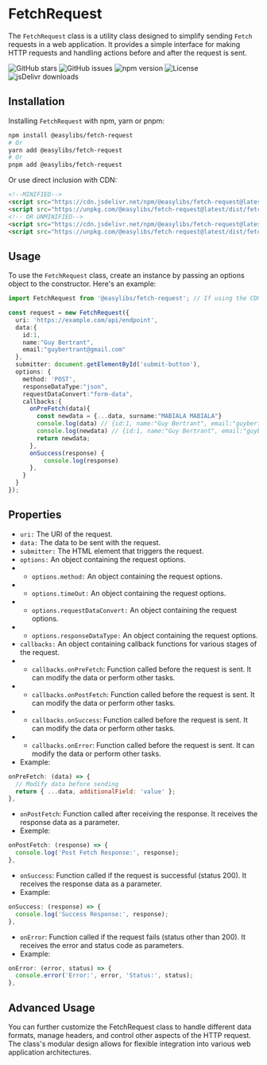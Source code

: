 # FetchRequest

The `FetchRequest` class is a utility class designed to simplify sending `Fetch` requests in a web application. It provides a simple interface for making HTTP requests and handling actions before and after the request is sent.

![GitHub stars](https://img.shields.io/github/stars/Nelsallg/easylibs?style=social)
![GitHub issues](https://img.shields.io/github/issues/Nelsallg/easylibs)
![npm version](https://img.shields.io/npm/v/@easylibs/fetch-request.svg?style=flat)
![License](https://img.shields.io/badge/license-MIT-blue.svg)
![jsDelivr downloads](https://img.shields.io/jsdelivr/npm/hm/@easylibs/fetch-request)

## Installation

Installing `FetchRequest` with npm, yarn or pnpm:

```bash
npm install @easylibs/fetch-request
# Or
yarn add @easylibs/fetch-request
# Or
pnpm add @easylibs/fetch-request
```

Or use direct inclusion with CDN:

```html
<!--MINIFIED-->
<script src="https://cdn.jsdelivr.net/npm/@easylibs/fetch-request@latest/dist/fetch-request.min.js"></script>
<script src="https://unpkg.com/@easylibs/fetch-request@latest/dist/fetch-request.min.js"></script>
<!-- OR UNMINIFIED-->
<script src="https://cdn.jsdelivr.net/npm/@easylibs/fetch-request@latest/dist/fetch-request.js"></script>
<script src="https://unpkg.com/@easylibs/fetch-request@latest/dist/fetch-request.js"></script>
```

## Usage

To use the `FetchRequest` class, create an instance by passing
an options object to the constructor. Here's an example:

```typescript
import FetchRequest from '@easylibs/fetch-request'; // If using the CDN, this line is not necessary.

const request = new FetchRequest({
  uri: 'https://example.com/api/endpoint',
  data:{
    id:1,
    name:"Guy Bertrant",
    email:"guybertrant@gmail.com"
  },
  submitter: document.getElementById('submit-button'),
  options: {
    method: 'POST',
    responseDataType:"json",
    requestDataConvert:"form-data",
    callbacks:{
      onPreFetch(data){
        const newdata = {...data, surname:"MABIALA MABIALA"}
        console.log(data) // {id:1, name:"Guy Bertrant", email:"guybertrant@gmail.com"}
        console.log(newdata) // {id:1, name:"Guy Bertrant", email:"guybertrant@gmail.com", surname:"MABIALA MABIALA"}
        return newdata;
      },
      onSuccess(response) {
          console.log(response)
      },
    }
  }
});

```

## Properties

* `uri:` The URI of the request.
* `data:` The data to be sent with the request.
* `submitter:` The HTML element that triggers the request.
* `options:` An object containing the request options.
* * `options.method:` An object containing the request options.
* * `options.timeOut:` An object containing the request options.
* * `options.requestDataConvert:` An object containing the request options.
* * `options.responseDataType:` An object containing the request options.
* `callbacks:` An object containing callback functions for various stages of the request.
* * `callbacks.onPreFetch`:  Function called before the request is sent. It can modify the data or perform other tasks.
* * `callbacks.onPostFetch`:  Function called before the request is sent. It can modify the data or perform other tasks.
* * `callbacks.onSuccess`:  Function called before the request is sent. It can modify the data or perform other tasks.
* * `callbacks.onError`:  Function called before the request is sent. It can modify the data or perform other tasks.
* Example:

```javascript
onPreFetch: (data) => {
  // Modify data before sending
  return { ...data, additionalField: 'value' };
},
```

* `onPostFetch`: Function called after receiving the response. It receives the response data as a parameter.
* Exemple:

```javascript
onPostFetch: (response) => {
  console.log('Post Fetch Response:', response);
},

```

* `onSuccess`: Function called if the request is successful (status 200). It receives the response data as a parameter.
* Example:

```javascript
onSuccess: (response) => {
  console.log('Success Response:', response);
},

```

* `onError`: Function called if the request fails (status other than 200). It receives the error and status code as parameters.
* Example:

```javascript
onError: (error, status) => {
  console.error('Error:', error, 'Status:', status);
},

```

## Advanced Usage

You can further customize the FetchRequest class to handle different data formats, manage headers, and control other aspects of the HTTP request. The class's modular design allows for flexible integration into various web application architectures.
